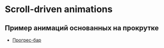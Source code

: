 # Scroll-driven animations

## Пример анимаций основанных на прокрутке
- [Прогрес-бар](https://nikolai-shabalin.github.io/scroll-driven-animations/demos/progress-bar/)
